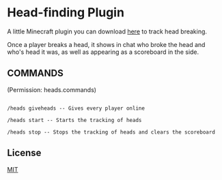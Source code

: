 # Head-finding Plugin

A little Minecraft plugin you can download [here](https://github.com/Inktest/headfinding-mc-plugin/releases) to track head breaking.

Once a player breaks a head, it shows in chat who broke the head and who's head it was, as well as appearing as a scoreboard in the side.

## COMMANDS
(Permission: heads.commands)
```

/heads giveheads -- Gives every player online

/heads start -- Starts the tracking of heads

/heads stop -- Stops the tracking of heads and clears the scoreboard

```

## License
[MIT](https://choosealicense.com/licenses/mit/)
